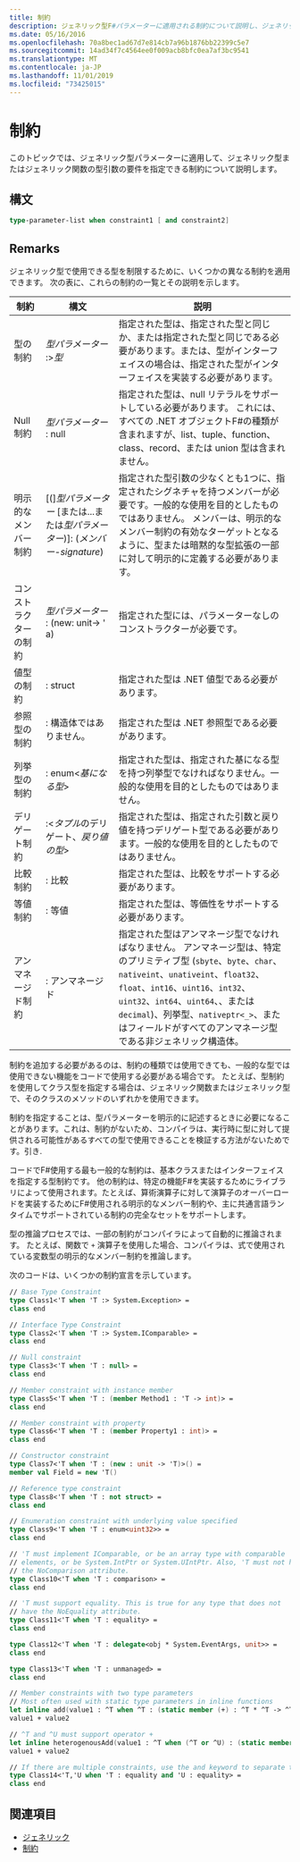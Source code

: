 ```yaml
---
title: 制約
description: ジェネリック型F#パラメーターに適用される制約について説明し、ジェネリック型または関数の型引数の要件を指定します。
ms.date: 05/16/2016
ms.openlocfilehash: 70a8bec1ad67d7e814cb7a96b1876bb22399c5e7
ms.sourcegitcommit: 14ad34f7c4564ee0f009acb8bfc0ea7af3bc9541
ms.translationtype: MT
ms.contentlocale: ja-JP
ms.lasthandoff: 11/01/2019
ms.locfileid: "73425015"
---
```

# <a name="constraints"></a>制約

このトピックでは、ジェネリック型パラメーターに適用して、ジェネリック型またはジェネリック関数の型引数の要件を指定できる制約について説明します。

## <a name="syntax"></a>構文

```fsharp
type-parameter-list when constraint1 [ and constraint2]
```

## <a name="remarks"></a>Remarks

ジェネリック型で使用できる型を制限するために、いくつかの異なる制約を適用できます。 次の表に、これらの制約の一覧とその説明を示します。

|制約|構文|説明|
|----------|------|-----------|
|型の制約|*型パラメーター* :&gt;*型*|指定された型は、指定された型と同じか、または指定された型と同じである必要があります。または、型がインターフェイスの場合は、指定された型がインターフェイスを実装する必要があります。|
|Null 制約|*型パラメーター* : null|指定された型は、null リテラルをサポートしている必要があります。 これには、すべての .NET オブジェクトF#の種類が含まれますが、list、tuple、function、class、record、または union 型は含まれません。|
|明示的なメンバー制約|[(]*型パラメーター* [または...または*型パラメーター*)]: (*メンバー-signature*)|指定された型引数の少なくとも1つに、指定されたシグネチャを持つメンバーが必要です。一般的な使用を目的としたものではありません。 メンバーは、明示的なメンバー制約の有効なターゲットとなるように、型または暗黙的な型拡張の一部に対して明示的に定義する必要があります。|
|コンストラクターの制約|*型パラメーター* : (new: unit-&gt; ' a)|指定された型には、パラメーターなしのコンストラクターが必要です。|
|値型の制約|: struct|指定された型は .NET 値型である必要があります。|
|参照型の制約|: 構造体ではありません。|指定された型は .NET 参照型である必要があります。|
|列挙型の制約|: enum&lt;*基になる型*&gt;|指定された型は、指定された基になる型を持つ列挙型でなければなりません。一般的な使用を目的としたものではありません。|
|デリゲート制約|:&lt;*タプル*のデリゲート、*戻り値の型*&gt;|指定された型は、指定された引数と戻り値を持つデリゲート型である必要があります。一般的な使用を目的としたものではありません。|
|比較制約|: 比較|指定された型は、比較をサポートする必要があります。|
|等値制約|: 等値|指定された型は、等価性をサポートする必要があります。|
|アンマネージド制約|: アンマネージド|指定された型はアンマネージ型でなければなりません。 アンマネージ型は、特定のプリミティブ型 (`sbyte`、`byte`、`char`、`nativeint`、`unativeint`、`float32`、`float`、`int16`、`uint16`、`int32`、`uint32`、`int64`、`uint64`、、または `decimal`)、列挙型、`nativeptr<_>`、またはフィールドがすべてのアンマネージ型である非ジェネリック構造体。|

制約を追加する必要があるのは、制約の種類では使用できても、一般的な型では使用できない機能をコードで使用する必要がある場合です。 たとえば、型制約を使用してクラス型を指定する場合は、ジェネリック関数またはジェネリック型で、そのクラスのメソッドのいずれかを使用できます。

制約を指定することは、型パラメーターを明示的に記述するときに必要になることがあります。これは、制約がないため、コンパイラは、実行時に型に対して提供される可能性があるすべての型で使用できることを検証する方法がないためです。引き.

コードでF#使用する最も一般的な制約は、基本クラスまたはインターフェイスを指定する型制約です。 他の制約は、特定の機能F#を実装するためにライブラリによって使用されます。たとえば、算術演算子に対して演算子のオーバーロードを実装するためにF#使用される明示的なメンバー制約や、主に共通言語ランタイムでサポートされている制約の完全なセットをサポートします。

型の推論プロセスでは、一部の制約がコンパイラによって自動的に推論されます。 たとえば、関数で `+` 演算子を使用した場合、コンパイラは、式で使用されている変数型の明示的なメンバー制約を推論します。

次のコードは、いくつかの制約宣言を示しています。

```fsharp
// Base Type Constraint
type Class1<'T when 'T :> System.Exception> =
class end

// Interface Type Constraint
type Class2<'T when 'T :> System.IComparable> =
class end

// Null constraint
type Class3<'T when 'T : null> =
class end

// Member constraint with instance member
type Class5<'T when 'T : (member Method1 : 'T -> int)> =
class end

// Member constraint with property
type Class6<'T when 'T : (member Property1 : int)> =
class end

// Constructor constraint
type Class7<'T when 'T : (new : unit -> 'T)>() =
member val Field = new 'T()

// Reference type constraint
type Class8<'T when 'T : not struct> =
class end

// Enumeration constraint with underlying value specified
type Class9<'T when 'T : enum<uint32>> =
class end

// 'T must implement IComparable, or be an array type with comparable
// elements, or be System.IntPtr or System.UIntPtr. Also, 'T must not have
// the NoComparison attribute.
type Class10<'T when 'T : comparison> =
class end

// 'T must support equality. This is true for any type that does not
// have the NoEquality attribute.
type Class11<'T when 'T : equality> =
class end

type Class12<'T when 'T : delegate<obj * System.EventArgs, unit>> =
class end

type Class13<'T when 'T : unmanaged> =
class end

// Member constraints with two type parameters
// Most often used with static type parameters in inline functions
let inline add(value1 : ^T when ^T : (static member (+) : ^T * ^T -> ^T), value2: ^T) =
value1 + value2

// ^T and ^U must support operator +
let inline heterogenousAdd(value1 : ^T when (^T or ^U) : (static member (+) : ^T * ^U -> ^T), value2 : ^U) =
value1 + value2

// If there are multiple constraints, use the and keyword to separate them.
type Class14<'T,'U when 'T : equality and 'U : equality> =
class end
```

## <a name="see-also"></a>関連項目

- [ジェネリック](index.md)
- [制約](constraints.md)
